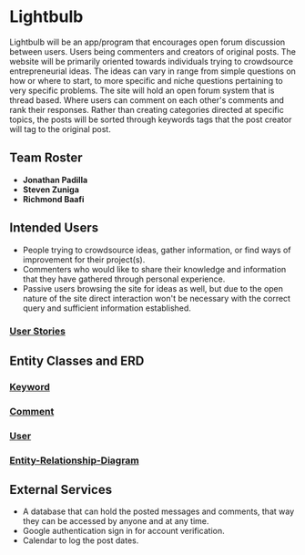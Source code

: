 
# Lightbulb

Lightbulb will be an app/program that encourages open forum discussion between users. Users being commenters and creators of original posts. The website will be primarily oriented towards individuals trying to crowdsource entrepreneurial ideas. The ideas can vary in range from simple questions on how or where to start, to more specific and niche questions pertaining to very specific problems. The site will hold an open forum system that is thread based. Where users can comment on each other's comments and rank their responses. Rather than creating categories directed at specific topics, the posts will be sorted through keywords tags that the post creator will tag to the original post.

## Team Roster

* **Jonathan Padilla** 
* **Steven Zuniga** 
* **Richmond Baafi** 

## Intended Users

- People trying to crowdsource ideas, gather information, or find ways of improvement for their project(s).
- Commenters who would like to share their knowledge and information that they have gathered through personal experience.
- Passive users browsing the site for ideas as well, but due to the open nature of the site direct interaction won't be necessary with the correct query and sufficient information established.

### [User Stories](user-stories.md)



## Entity Classes and ERD
### [Keyword](https://github.com/team-lightbulb/server/blob/master/src/main/java/io/github/lightbulb/model/entity/Keyword.java)
### [Comment](https://github.com/team-lightbulb/server/blob/master/src/main/java/io/github/lightbulb/model/entity/Comment.java)
### [User](https://github.com/team-lightbulb/server/blob/master/src/main/java/io/github/lightbulb/model/entity/User.java)

### [Entity-Relationship-Diagram](erd.md)


## External Services

- A database that can hold the posted messages and comments, that way they can be accessed by anyone and at any time.
- Google authentication sign in for account verification.
- Calendar to log the post dates.
